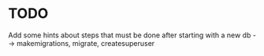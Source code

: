 #  TODO

Add some hints about steps that must be done after starting with a new db --> makemigrations, migrate, createsuperuser